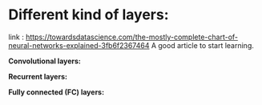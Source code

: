 # Different kind of layers:

link : https://towardsdatascience.com/the-mostly-complete-chart-of-neural-networks-explained-3fb6f2367464 
A good article to start learning.

**Convolutional layers:**



**Recurrent layers:**



**Fully connected (FC) layers:**



